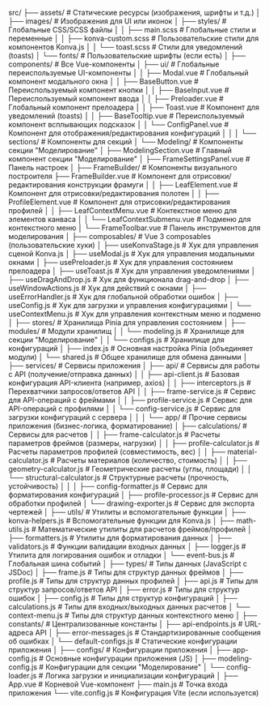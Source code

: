 src/
├── assets/                       # Статические ресурсы (изображения, шрифты и т.д.)
│   ├── images/                   # Изображения для UI или иконок
│   ├── styles/                   # Глобальные CSS/SCSS файлы
│   │   ├── main.scss             # Глобальные стили и переменные
│   │   ├── konva-custom.scss     # Пользовательские стили для компонентов Konva.js
│   │   └── toast.scss            # Стили для уведомлений (toasts)
│   └── fonts/                    # Пользовательские шрифты (если есть)
│
├── components/                   # Все Vue-компоненты
│   ├── ui/                       # Глобальные переиспользуемые UI-компоненты
│   │   ├── Modal.vue             # Глобальный компонент модального окна
│   │   ├── BaseButton.vue        # Переиспользуемый компонент кнопки
│   │   ├── BaseInput.vue         # Переиспользуемый компонент ввода
│   │   ├── Preloader.vue         # Глобальный компонент прелоадера
│   │   ├── Toast.vue             # Компонент для уведомлений (toasts)
│   │   ├── BaseTooltip.vue       # Переиспользуемый компонент всплывающих подсказок
│   │   └── ConfigPanel.vue       # Компонент для отображения/редактирования конфигураций
│   │
│   └── sections/                 # Компоненты для секций
│       └── Modeling/             # Компоненты секции "Моделирование"
│           ├── ModelingSection.vue  # Главный компонент секции "Моделирование"
│           ├── FrameSettingsPanel.vue    # Панель настроек
│           ├── FrameBuilder/             # Компоненты визуального построителя
            ├── FrameBuilder.vue   # Компонент для отрисовки/редактирования конструкции фрамуги
│           │   ├── LeafElement.vue   # Компонент для отрисовки/редактирования полотен
│           │   ├── ProfileElement.vue # Компонент для отрисовки/редактирования профилей
│           │   ├── LeafContextMenu.vue # Контекстное меню для элементов канваса
│           │   └── LeafContextSubmenu.vue # Подменю для контекстного меню
│           └── FrameToolbar.vue  # Панель инструментов для моделирования
│
├── composables/                  # Vue 3 composables (пользовательские хуки)
│   ├── useKonvaStage.js          # Хук для управления сценой Konva.js
│   ├── useModal.js               # Хук для управления модальными окнами
│   ├── usePreloader.js           # Хук для управления состоянием прелоадера
│   ├── useToast.js               # Хук для управления уведомлениями
│   ├── useDragAndDrop.js         # Хук для функционала drag-and-drop
│   ├── useWindowActions.js       # Хук для действий с окнами
│   ├── useErrorHandler.js        # Хук для глобальной обработки ошибок
│   ├── useConfig.js              # Хук для загрузки и управления конфигурациями
│   └── useContextMenu.js         # Хук для управления контекстным меню и подменю
│
├── stores/                       # Хранилища Pinia для управления состоянием
│   ├── modules/                  # Модули хранилищ
│   │   └── modeling.js           # Хранилище для секции "Моделирование"
│   │   └── configs.js            # Хранилище для конфигураций
│   ├── index.js                  # Основная настройка Pinia (объединяет модули)
│   └── shared.js                 # Общее хранилище для обмена данными
│
├── services/                     # Сервисы приложения
│   ├── api/                      # Сервисы для работы с API (получение/отправка данных)
│   │   ├── api-client.js         # Базовая конфигурация API-клиента (например, axios)
│   │   ├── interceptors.js       # Перехватчики запросов/ответов API
│   │   ├── frame-service.js      # Сервис для API-операций с фреймами
│   │   ├── profile-service.js    # Сервис для API-операций с профилями
│   │   └── config-service.js     # Сервис для загрузки конфигураций с сервера
│   │
│   └── app/                      # Прочие сервисы приложения (бизнес-логика, форматирование)
│       ├── calculations/          # Сервисы для расчетов
│       │   ├── frame-calculator.js    # Расчеты параметров фреймов (размеры, нагрузки)
│       │   ├── profile-calculator.js  # Расчеты параметров профилей (совместимость, вес)
│       │   ├── material-calculator.js # Расчеты материалов (количество, стоимость)
│       │   ├── geometry-calculator.js # Геометрические расчеты (углы, площади)
│       │   └── structural-calculator.js # Структурные расчеты (прочность, устойчивость)
│       │
│       ├── config-formatter.js   # Сервис для форматирования конфигураций
│       ├── profile-processor.js  # Сервис для обработки профилей
│       └── drawing-exporter.js   # Сервис для экспорта чертежей
│
├── utils/                        # Утилиты и вспомогательные функции
│   ├── konva-helpers.js          # Вспомогательные функции для Konva.js
│   ├── math-utils.js             # Математические утилиты для расчетов фреймов/профилей
│   ├── formatters.js             # Утилиты для форматирования данных
│   ├── validators.js             # Функции валидации входных данных
│   ├── logger.js                 # Утилита для логирования ошибок и отладки
│   └── event-bus.js              # Глобальная шина событий
│
├── types/                        # Типы данных (JavaScript с JSDoc)
│   ├── frame.js                  # Типы для структур данных фреймов
│   ├── profile.js                # Типы для структур данных профилей
│   ├── api.js                    # Типы для структур запросов/ответов API
│   ├── error.js                  # Типы для структур ошибок
│   ├── config.js                 # Типы для структур конфигураций
│   ├── calculations.js           # Типы для входных/выходных данных расчетов
│   └── context-menu.js           # Типы для структур данных контекстного меню
│
├── constants/                    # Централизованные константы
│   ├── api-endpoints.js          # URL-адреса API
│   ├── error-messages.js         # Стандартизированные сообщения об ошибках
│   └── default-configs.js        # Статические конфигурации приложения
│
├── configs/                      # Конфигурации приложения
│   ├── app-config.js             # Основные конфигурации приложения (JS)
│   ├── modeling-config.js        # Конфигурации для секции "Моделирование"
│   └── config-loader.js          # Логика загрузки и инициализации конфигураций
│
├── App.vue                       # Корневой Vue-компонент
├── main.js                       # Точка входа приложения
└── vite.config.js                # Конфигурация Vite (если используется)
